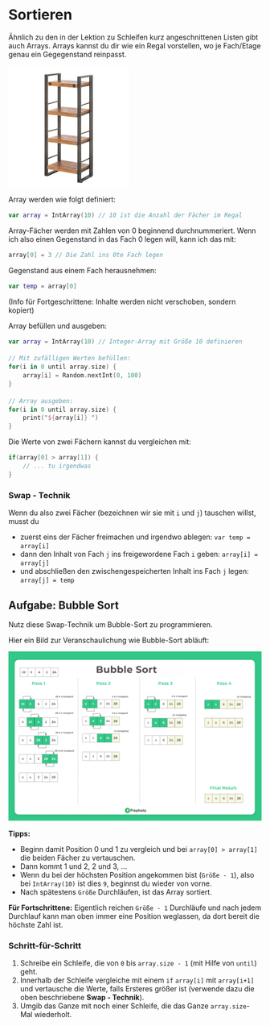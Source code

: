 # Sortieren

Ähnlich zu den in der Lektion zu Schleifen kurz angeschnittenen Listen gibt auch Arrays.
Arrays kannst du dir wie ein Regal vorstellen, wo je Fach/Etage genau ein Gegegenstand reinpasst.

![](/images/Regal.jpg)

Array werden wie folgt definiert:

```kotlin
var array = IntArray(10) // 10 ist die Anzahl der Fächer im Regal
```

Array-Fächer werden mit Zahlen von 0 beginnend durchnummeriert.
Wenn ich also einen Gegenstand in das Fach 0 legen will, kann ich das mit:

```kotlin
array[0] = 3 // Die Zahl ins 0te Fach legen
```

Gegenstand aus einem Fach herausnehmen:

```kotlin
var temp = array[0]
```

(Info für Fortgeschrittene: Inhalte werden nicht verschoben, sondern kopiert)

Array befüllen und ausgeben:

```kotlin
var array = IntArray(10) // Integer-Array mit Größe 10 definieren

// Mit zufälligen Werten befüllen:
for(i in 0 until array.size) {
    array[i] = Random.nextInt(0, 100)
}

// Array ausgeben:
for(i in 0 until array.size) {
    print("${array[i]} ")
}
```

Die Werte von zwei Fächern kannst du vergleichen mit:

```kotlin
if(array[0] > array[1]) {
    // ... tu irgendwas
}
```

### Swap - Technik

Wenn du also zwei Fächer (bezeichnen wir sie mit `i` und `j`) tauschen willst, musst du

- zuerst eins der Fächer freimachen und irgendwo ablegen: `var temp = array[i]`
- dann den Inhalt von Fach `j` ins freigewordene Fach `i` geben: `array[i] = array[j]`
- und abschließen den zwischengespeicherten Inhalt ins Fach `j` legen: `array[j] = temp`


## Aufgabe: Bubble Sort

Nutz diese Swap-Technik um Bubble-Sort zu programmieren.

Hier ein Bild zur Veranschaulichung wie Bubble-Sort abläuft:

![](/images/BubbleSort.png)

**Tipps:**

- Beginn damit Position 0 und 1 zu vergleich und bei `array[0] > array[1]` die beiden Fächer zu vertauschen.
- Dann kommt 1 und 2, 2 und 3, ...
- Wenn du bei der höchsten Position angekommen bist (`Größe - 1`), also bei `IntArray(10)` ist dies `9`, beginnst du wieder von vorne.
- Nach spätestens `Größe` Durchläufen, ist das Array sortiert.

**Für Fortschrittene:** Eigentlich reichen `Größe - 1` Durchläufe und nach jedem Durchlauf kann man oben immer eine Position weglassen, da dort bereit die höchste Zahl ist.

### Schritt-für-Schritt

1. Schreibe ein Schleife, die von `0` bis `array.size - 1` (mit Hilfe von `until`) geht.
2. Innerhalb der Schleife vergleiche mit einem `if` `array[i]` mit `array[i+1]` und vertausche die Werte, falls Ersteres größer ist (verwende dazu die oben beschriebene **Swap - Technik**).
3. Umgib das Ganze mit noch einer Schleife, die das Ganze `array.size`-Mal wiederholt.

